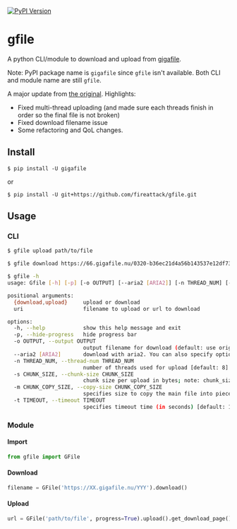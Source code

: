 [![PyPI Version](https://img.shields.io/pypi/v/gigafile.svg)](https://pypi.python.org/pypi/gigafile)

# gfile

A python CLI/module to download and upload from [gigafile](https://gigafile.nu/).

Note: PyPI package name is `gigafile` since `gfile` isn't available. Both CLI and module name are still `gfile`.

A major update from [the original](https://github.com/Sraq-Zit/gfile). Highlights:

* Fixed multi-thread uploading (and made sure each threads finish in order so the final file is not broken)
* Fixed download filename issue
* Some refactoring and QoL changes.

## Install
    $ pip install -U gigafile
or

    $ pip install -U git+https://github.com/fireattack/gfile.git

## Usage
### CLI
```bash
$ gfile upload path/to/file

$ gfile download https://66.gigafile.nu/0320-b36ec21d4a56b143537e12df7388a5367

$ gfile -h
usage: Gfile [-h] [-p] [-o OUTPUT] [--aria2 [ARIA2]] [-n THREAD_NUM] [-s CHUNK_SIZE] [-m CHUNK_COPY_SIZE] [-t TIMEOUT] {download,upload} uri

positional arguments:
  {download,upload}     upload or download
  uri                   filename to upload or url to download

options:
  -h, --help            show this help message and exit
  -p, --hide-progress   hide progress bar
  -o OUTPUT, --output OUTPUT
                        output filename for download (default: use original name)
  --aria2 [ARIA2]       download with aria2. You can also specify optional arguments (default: "-x10 -s10", make sure to quote). `-o` is already automatically included.
  -n THREAD_NUM, --thread-num THREAD_NUM
                        number of threads used for upload [default: 8]
  -s CHUNK_SIZE, --chunk-size CHUNK_SIZE
                        chunk size per upload in bytes; note: chunk_size*thread will be loaded into memory [default: 100MB]
  -m CHUNK_COPY_SIZE, --copy-size CHUNK_COPY_SIZE
                        specifies size to copy the main file into pieces [default: 1MB]
  -t TIMEOUT, --timeout TIMEOUT
                        specifies timeout time (in seconds) [default: 10]
```

### Module
#### Import
```py
from gfile import GFile
```
#### Download
```py
filename = GFile('https://XX.gigafile.nu/YYY').download()
```

#### Upload
```py
url = GFile('path/to/file', progress=True).upload().get_download_page()
```